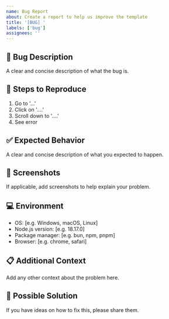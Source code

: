 ```yaml
---
name: Bug Report
about: Create a report to help us improve the template
title: '[BUG] '
labels: ['bug']
assignees: ''
---
```


## 🐛 Bug Description

A clear and concise description of what the bug is.

## 🔄 Steps to Reproduce

1. Go to '...'
2. Click on '....'
3. Scroll down to '....'
4. See error

## ✅ Expected Behavior

A clear and concise description of what you expected to happen.

## 📸 Screenshots

If applicable, add screenshots to help explain your problem.

## 💻 Environment

- OS: [e.g. Windows, macOS, Linux]
- Node.js version: [e.g. 18.17.0]
- Package manager: [e.g. bun, npm, pnpm]
- Browser: [e.g. chrome, safari]

## 📋 Additional Context

Add any other context about the problem here.

## 🔧 Possible Solution

If you have ideas on how to fix this, please share them.
